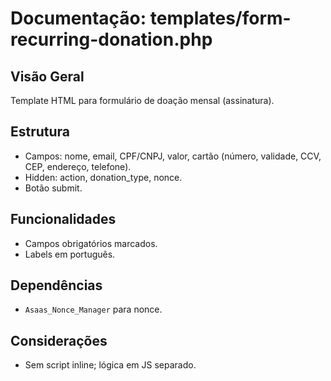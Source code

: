 # Documentação: templates/form-recurring-donation.php

## Visão Geral
Template HTML para formulário de doação mensal (assinatura).

## Estrutura
- Campos: nome, email, CPF/CNPJ, valor, cartão (número, validade, CCV, CEP, endereço, telefone).
- Hidden: action, donation_type, nonce.
- Botão submit.

## Funcionalidades
- Campos obrigatórios marcados.
- Labels em português.

## Dependências
- `Asaas_Nonce_Manager` para nonce.

## Considerações
- Sem script inline; lógica em JS separado.